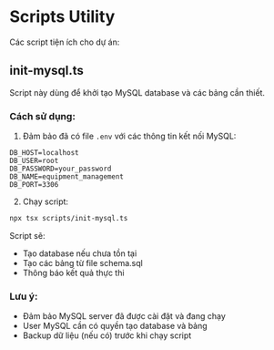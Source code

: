# Scripts Utility

Các script tiện ích cho dự án:

## init-mysql.ts

Script này dùng để khởi tạo MySQL database và các bảng cần thiết.

### Cách sử dụng:

1. Đảm bảo đã có file `.env` với các thông tin kết nối MySQL:
```env
DB_HOST=localhost
DB_USER=root
DB_PASSWORD=your_password
DB_NAME=equipment_management
DB_PORT=3306
```

2. Chạy script:
```bash
npx tsx scripts/init-mysql.ts
```

Script sẽ:
- Tạo database nếu chưa tồn tại
- Tạo các bảng từ file schema.sql
- Thông báo kết quả thực thi

### Lưu ý:
- Đảm bảo MySQL server đã được cài đặt và đang chạy
- User MySQL cần có quyền tạo database và bảng
- Backup dữ liệu (nếu có) trước khi chạy script
